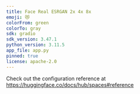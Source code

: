 ```yaml
---
title: Face Real ESRGAN 2x 4x 8x
emoji: 😻
colorFrom: green
colorTo: gray
sdk: gradio
sdk_version: 3.47.1
python_version: 3.11.5
app_file: app.py
pinned: true
license: apache-2.0
---
```


Check out the configuration reference at https://huggingface.co/docs/hub/spaces#reference
